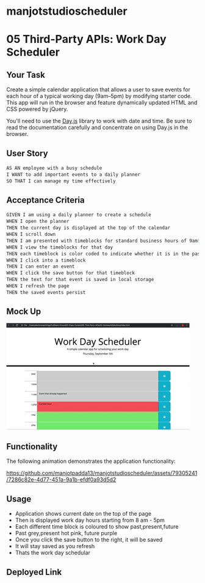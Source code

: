 # manjotstudioscheduler
# 05 Third-Party APIs: Work Day Scheduler

## Your Task

Create a simple calendar application that allows a user to save events for each hour of a typical working day (9am&ndash;5pm) by modifying starter code. This app will run in the browser and feature dynamically updated HTML and CSS powered by jQuery.

You'll need to use the [Day.js](https://day.js.org/en/) library to work with date and time. Be sure to read the documentation carefully and concentrate on using Day.js in the browser.

## User Story

```md
AS AN employee with a busy schedule
I WANT to add important events to a daily planner
SO THAT I can manage my time effectively
```

## Acceptance Criteria

```md
GIVEN I am using a daily planner to create a schedule
WHEN I open the planner
THEN the current day is displayed at the top of the calendar
WHEN I scroll down
THEN I am presented with timeblocks for standard business hours of 9am&ndash;5pm
WHEN I view the timeblocks for that day
THEN each timeblock is color coded to indicate whether it is in the past, present, or future
WHEN I click into a timeblock
THEN I can enter an event
WHEN I click the save button for that timeblock
THEN the text for that event is saved in local storage
WHEN I refresh the page
THEN the saved events persist
```

## Mock Up

<!-- @TODO: create ticket to review/update image) -->
![A user clicks on slots on the color-coded calendar and edits the events.](./Assets/05-third-party-apis-homework-demo.gif)




## Functionality 
The following animation demonstrates the application functionality:



https://github.com/manjotpadda13/manjotstudioscheduler/assets/79305241/7286c82e-4d77-451a-9a1b-efdf0a93d5d2



## Usage 
- Application shows current date on the top of the page
- Then is displayed work day hours starting from 8 am - 5pm
- Each different time block is coloured to show past,present,future
- Past grey,present hot pink, future purple
- Once you click the save button to the right, it will be saved 
- It will stay saved as you refresh
- Thats the work day schedular





## Deployed Link
